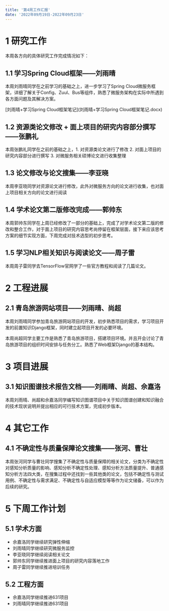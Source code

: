 ```yaml
---
title: '第4周工作汇报'
date: '2022年09月19日-2022年09月23日'
---
```


<!-- 只允许使用一级标题和二级标题 -->

# 1 研究工作

本周各方向的具体研究工作完成情况如下：

## 1.1 学习Spring Cloud框架——刘雨晴

本周刘雨晴同学在之前学习的基础之上，进一步学习了Spring Cloud微服务框架，详细了解关于Config、Zuul、Bus等组件，熟悉了微服务架构在实际中所遇到各方面问题及其解决方案。

<!-- 注意该超链接应该如何使用，不需要进行手动的编号，注意附件名不能有任何的空格 -->
[刘雨晴+学习Spring Cloud框架笔记](刘雨晴+学习Spring Cloud框架笔记.docx)

## 1.2 资源类论文修改 + 面上项目的研究内容部分撰写——张鹏礼

本周张鹏礼同学在之前的基础之上，1. 对资源类论文进行了修改 2. 对面上项目的研究内容部分进行撰写 3. 对微服务相关硕博论文进行收集整理

## 1.3 论文修改与论文搜集——李亚晓

本周李亚晓同学对资源论文进行修改，此外对微服务方向的论文进行收集，也对面上项目相关方向的论文进行阅读

## 1.4 学术论文第二版修改完成——郭帅东

本周郭帅东同学在上周已经修改了一部分的基础上，完成了对学术论文第二版的修改和整合工作，对于面上项目的研究内容思考尚停留在框架层面，接下来应该思考方案的细节实现方面，下周完成对技术选型的初步思考。

## 1.5 学习NLP相关知识与阅读论文——周子雷

本周周子雷同学去TensorFlow官网学了一些官方教程和阅读了几篇论文。

# 2 工程进展

## 2.1 青岛旅游网站项目——刘雨晴、尚超

本周刘雨晴同学参加青岛旅游网站项目的开发，初步熟悉项目的需求，学习项目开发的前置知识Django框架，同时建立起项目开发的必要环境。

本周尚超同学主要工作是熟悉了青岛旅游项目，搭建项目环境。并且开会讨论了青岛旅游项目的组织时间安排与任务分工。熟悉了Web框架Django的基本结构。

# 3 项目进展

## 3.1 知识图谱技术报告文档——刘雨晴、尚超、佘嘉洛

本周刘雨晴、尚超和佘嘉洛同学编写知识图谱项目中关于知识图谱创建和知识融合的技术现状说明并提出相应的可行技术方案，完成初步版本。

# 4 其它工作

## 4.1 不确定性与质量保障论文搜集——张河、曹壮

本周张河同学与曹壮同学搜集了不确定性与质量保障的相关论文，分类为不确定性对感知分析质量的影响、感知分析不确定性处理、感知分析方法质量提升、普通感知分析方法四大类，在搜集过程中还找到一些其他类的论文，包括不确定性与测试用例、不确定性与需求满足、不确定性与自适应模型等等作为论文储备，可以作为后续的研究。

# 5 下周工作计划

## 5.1 学术方面

+ 佘嘉洛同学继续研究弹性伸缩
+ 刘雨晴同学继续研究微服务监控
+ 李亚晓同学继续阅读相关论文
+ 郭帅东同学继续推进面上项目的研究内容落地工作
+ 周子雷同学继续推进培训任务

## 5.2 工程方面

+ 佘嘉洛同学继续推进631项目
+ 刘雨晴同学继续推进631项目
